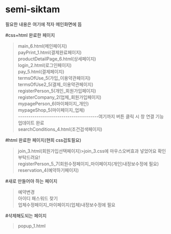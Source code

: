# semi-siktam

필요한 내용은 여기에 적자
메인화면에 뜸

#css+html 완료한 페이지
> main_6.html(메인페이지) <br>
> payPrint_1.html(결제완료페이지)<br>
> productDetailPage_6.html(상세페이지)<br>
> login_2.html(로그인페이지)<br>
> pay_5.html(결제페이지) <br>
> termsOfUse_5(가입_이용약관페이지) <br>
> termsOfUse2_5(결제_이용약관페이지) <br>
> registerPerson_5(개인_회원가입페이지)<br>
> registerCompany_2(업체_회원가입페이지)<br>
> mypagePerson_6(마이페이지_개인)<br>
> mypageShop_5(마이페이지_업체)<br>
---------------------------------------여기까지 버튼 클릭 시 창 연결 기능 업데이트 완료<br>
> searchConditions_4.html(조건검색페이지)<br>


#html 완료한 페이지(현희 css검토필요)

> join_3.html(회원가입선택페이지)>join_3.css에 마우스오버효과 넣었어요 확인부탁드려요!<br>
> registerPerson_5_7(회원수정페이지_마이페이지(개인)내정보수정에 필요)<br>
> reservation_4(예약하기페이지)

#새로 만들어야 하는 페이지
> 예약변경<br>
> 아이디 패스워드 찾기<br>
> 업체수정페이지_마이페이지(업체)내정보수정에 필요

#삭제해도되는 페이지
> popup_1.html




